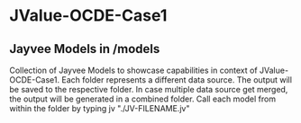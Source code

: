 ﻿# JValue-OCDE-Case1


## Jayvee Models in /models
Collection of Jayvee Models to showcase capabilities in context of JValue-OCDE-Case1.
Each folder represents a different data source. The output will be saved to the respective folder. 
In case multiple data source get merged, the output will be generated in a combined folder. 
Call each model from within the folder by typing jv "./JV-FILENAME.jv"